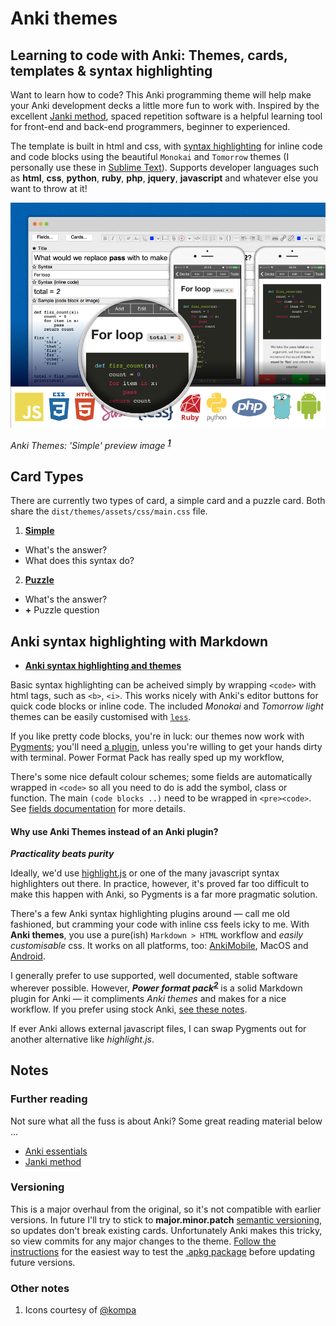 # Anki themes
## Learning to code with Anki: Themes, cards, templates & syntax highlighting

Want to learn how to code? This Anki programming theme will help make your Anki development decks a little more fun to work with. Inspired by the excellent [Janki method](#further-reading), spaced repetition software is a helpful learning tool for front-end and back-end programmers, beginner to experienced.

The template is built in html and css, with [syntax highlighting](./dist/themes/assets/css/README.md) for inline code and code blocks using the beautiful `Monokai` and `Tomorrow` themes (I personally use these in [Sublime Text](http://www.sublimetext.com)). Supports developer languages such as **html**, **css**, **python**, **ruby**, **php**, **jquery**, **javascript** and whatever else you want to throw at it!

![Preview image](./preview.png)

*Anki Themes: 'Simple' preview image* <sup>***[1](#other-notes)***</sup>


## Card Types
There are currently two types of card, a simple card and a puzzle card. Both share the `dist/themes/assets/css/main.css` file.

1. **[Simple](./dist/themes/README.md)**
  - What's the answer?
  - What does this syntax do?
2. **[Puzzle](./dist/themes/README.md#puzzle-theme)**
  - What's the answer?
  - **+** Puzzle question


## Anki syntax highlighting with Markdown

- **[Anki syntax highlighting and themes](./dist/themes/assets/css/README.md)**

Basic syntax highlighting can be acheived simply by wrapping `<code>` with html tags, such as `<b>`, `<i>`. This works nicely with Anki's editor buttons for quick code blocks or inline code. The included *Monokai* and *Tomorrow light* themes can be easily customised with [`less`](http://lesscss.org).

If you like pretty code blocks, you're in luck: our themes now work with [Pygments](http://pygments.org/); you'll need [a plugin](https://ankiweb.net/shared/info/162313389), unless you're willing to get your hands dirty with terminal. Power Format Pack has really sped up my workflow, 

There's some nice default colour schemes; some fields are automatically wrapped in `<code>` so all you need to do is add the symbol, class or function. The main `(code blocks ..)` need to be wrapped in `<pre><code>`. See [fields documentation](./dist/themes/README.md) for more details.


#### Why use Anki Themes instead of an Anki plugin?

***Practicality beats purity***

Ideally, we'd use [highlight.js](https://highlightjs.org/) or one of the many javascript syntax highlighters out there. In practice, however, it's proved far too difficult to make this happen with Anki, so Pygments is a far more pragmatic solution.

There's a few Anki syntax highlighting plugins around — call me old fashioned, but cramming your code with inline css feels icky to me. With **Anki themes**, you use a pure(ish) `Markdown > HTML` workflow and *easily customisable* css. It works on all platforms, too: [AnkiMobile](http://ankisrs.net/docs/AnkiMobile.html), MacOS and [Android](https://github.com/ankidroid/Anki-Android). 

I generally prefer to use supported, well documented, stable software wherever possible. However, ***Power format pack***<sup>***[2](#other-notes)***</sup> is a solid Markdown plugin for Anki — it compliments *Anki themes* and makes for a nice workflow. If you prefer using stock Anki, [see these notes](./dist/themes/assets/css/README.md#automatic-syntax-highlighting-with-pygments).

If ever Anki allows external javascript files, I can swap Pygments out for another alternative like _highlight.js_.


## Notes

### Further reading

Not sure what all the fuss is about Anki? Some great reading material below ...

- [Anki essentials](http://alexvermeer.com/anki-essentials/)
- [Janki method](http://www.jackkinsella.ie/2011/12/05/janki-method.html)

### Versioning

This is a major overhaul from the original, so it's not compatible with earlier versions. In future I'll try to stick to **major.minor.patch** [semantic versioning](http://semver.org), so updates don't break existing cards. Unfortunately Anki makes this tricky, so view commits for any major changes to the theme. [Follow the instructions](./dist/deck/README.md) for the easiest way to test the [.apkg package](./dist/deck) before updating future versions.

<!-- NOTES -->

### Other notes

1. Icons courtesy of [@kompa](http://devicon.fr)
